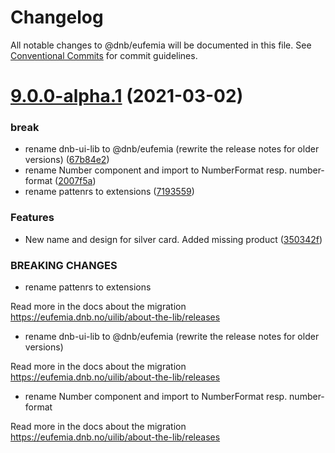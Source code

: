 # Changelog

All notable changes to @dnb/eufemia will be documented in this file. See
[Conventional Commits](https://conventionalcommits.org) for commit guidelines.

# [9.0.0-alpha.1](https://github.com/dnbexperience/eufemia/compare/v8.3.4...v9.0.0-alpha.1) (2021-03-02)


### break

* rename dnb-ui-lib to @dnb/eufemia (rewrite the release notes for older versions) ([67b84e2](https://github.com/dnbexperience/eufemia/commit/67b84e2ed5e798399bd02fa559f781fc788c07dd))
* rename Number component and import to NumberFormat resp. number-format ([2007f5a](https://github.com/dnbexperience/eufemia/commit/2007f5a4ed00254280740645aca7a55ea5234256))
* rename pattenrs to extensions ([7193559](https://github.com/dnbexperience/eufemia/commit/7193559c12a376709032709e8bbfdcfbd58cd7d7))


### Features

* New name and design for silver card. Added missing product ([350342f](https://github.com/dnbexperience/eufemia/commit/350342f336bb77514ed1b67fbe23ec3a13188baf))


### BREAKING CHANGES

* rename pattenrs to extensions

Read more in the docs about the migration https://eufemia.dnb.no/uilib/about-the-lib/releases
* rename dnb-ui-lib to @dnb/eufemia (rewrite the release notes for older versions)

Read more in the docs about the migration https://eufemia.dnb.no/uilib/about-the-lib/releases
* rename Number component and import to NumberFormat resp. number-format

Read more in the docs about the migration https://eufemia.dnb.no/uilib/about-the-lib/releases
